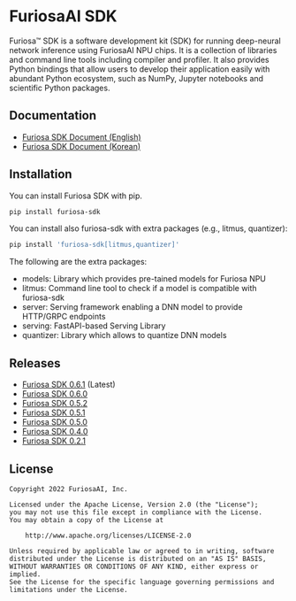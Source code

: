 # FuriosaAI SDK

Furiosa™ SDK is a software development kit (SDK) for running deep-neural network inference using FuriosaAI NPU chips. It is a collection of libraries and command line tools including compiler and profiler. It also provides Python bindings that allow users to develop their application easily with abundant Python ecosystem, such as NumPy, Jupyter notebooks and scientific Python packages.

## Documentation
* [Furiosa SDK Document (English)](https://furiosa-ai.github.io/docs/latest/en)
* [Furiosa SDK Document (Korean)](https://furiosa-ai.github.io/docs/latest/ko)

## Installation

You can install Furiosa SDK with pip.

```sh
pip install furiosa-sdk
```

You can install also furiosa-sdk with extra packages (e.g., litmus, quantizer):

```sh
pip install 'furiosa-sdk[litmus,quantizer]'
```

The following are the extra packages:
* models: Library which provides pre-tained models for Furiosa NPU
* litmus: Command line tool to check if a model is compatible with furiosa-sdk
* server: Serving framework enabling a DNN model to provide HTTP/GRPC endpoints
* serving: FastAPI-based Serving Library
* quantizer: Library which allows to quantize DNN models

## Releases
* [Furiosa SDK 0.6.1](https://github.com/furiosa-ai/furiosa-sdk/releases/tag/v0.6.1) (Latest)
* [Furiosa SDK 0.6.0](https://github.com/furiosa-ai/furiosa-sdk/releases/tag/v0.6.0)
* [Furiosa SDK 0.5.2](https://github.com/furiosa-ai/furiosa-sdk/releases/tag/v0.5.2)
* [Furiosa SDK 0.5.1](https://github.com/furiosa-ai/furiosa-sdk/releases/tag/v0.5.1)
* [Furiosa SDK 0.5.0](https://github.com/furiosa-ai/furiosa-sdk/releases/tag/v0.5.0)
* [Furiosa SDK 0.4.0](https://github.com/furiosa-ai/furiosa-sdk/releases/tag/v0.4.0)
* [Furiosa SDK 0.2.1](https://github.com/furiosa-ai/furiosa-sdk/releases/tag/v0.2.1)

## License

```
Copyright 2022 FuriosaAI, Inc.

Licensed under the Apache License, Version 2.0 (the "License");
you may not use this file except in compliance with the License.
You may obtain a copy of the License at

    http://www.apache.org/licenses/LICENSE-2.0

Unless required by applicable law or agreed to in writing, software
distributed under the License is distributed on an "AS IS" BASIS,
WITHOUT WARRANTIES OR CONDITIONS OF ANY KIND, either express or implied.
See the License for the specific language governing permissions and
limitations under the License.
```
